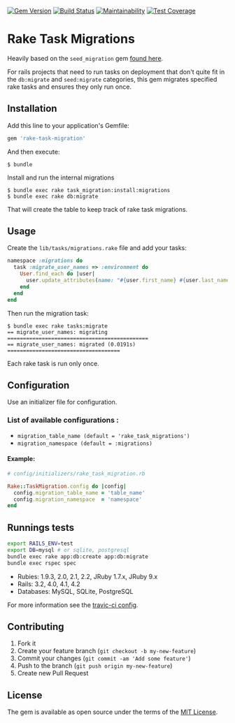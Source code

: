 [![Gem Version](https://badge.fury.io/rb/rake-task-migration.svg)](https://badge.fury.io/rb/rake-task-migration)
[![Build Status](https://travis-ci.org/zaccari/rake-task-migrations.svg?branch=master)](https://travis-ci.org/zaccari/rake-task-migrations)
[![Maintainability](https://api.codeclimate.com/v1/badges/08bba999a702ca78e7b2/maintainability)](https://codeclimate.com/github/mzaccari/rake-task-migrations/maintainability)
[![Test Coverage](https://api.codeclimate.com/v1/badges/08bba999a702ca78e7b2/test_coverage)](https://codeclimate.com/github/mzaccari/rake-task-migrations/test_coverage)

# Rake Task Migrations

Heavily based on the `seed_migration` gem [found here](https://github.com/harrystech/seed_migration).

For rails projects that need to run tasks on deployment that don't quite fit in the `db:migrate` and `seed:migrate` categories, this gem migrates specified rake tasks and ensures they only run once.

## Installation

Add this line to your application's Gemfile:

```ruby
gem 'rake-task-migration'
```

And then execute:

    $ bundle

Install and run the internal migrations

    $ bundle exec rake task_migration:install:migrations
    $ bundle exec rake db:migrate

That will create the table to keep track of rake task migrations.

## Usage

Create the `lib/tasks/migrations.rake` file and add your tasks:

```ruby
namespace :migrations do
  task :migrate_user_names => :environment do
    User.find_each do |user|
      user.update_attributes(name: "#{user.first_name} #{user.last_name}")
    end
  end
end
```

Then run the migration task:

```
$ bundle exec rake tasks:migrate
== migrate_user_names: migrating =============================================
== migrate_user_names: migrated (0.0191s) ====================================
```

Each rake task is run only once.

## Configuration

Use an initializer file for configuration.

### List of available configurations :

- `migration_table_name (default = 'rake_task_migrations')`
- `migration_namespace (default = :migrations)`

#### Example:

```ruby
# config/initializers/rake_task_migration.rb

Rake::TaskMigration.config do |config|
  config.migration_table_name = 'table_name'
  config.migration_namespace  = 'namespace'
end
```

## Runnings tests

```bash
export RAILS_ENV=test
export DB=mysql # or sqlite, postgresql
bundle exec rake app:db:create app:db:migrate
bundle exec rspec spec
```

* Rubies: 1.9.3, 2.0, 2.1, 2.2, JRuby 1.7.x, JRuby 9.x
* Rails: 3.2, 4.0, 4.1, 4.2
* Databases: MySQL, SQLite, PostgreSQL

For more information see the [travic-ci config](https://github.com/mzaccari/rake-task-migrations/blob/master/.travis.yml).

## Contributing

1. Fork it
2. Create your feature branch (`git checkout -b my-new-feature`)
3. Commit your changes (`git commit -am 'Add some feature'`)
4. Push to the branch (`git push origin my-new-feature`)
5. Create new Pull Request

## License

The gem is available as open source under the terms of the [MIT License](http://opensource.org/licenses/MIT).
